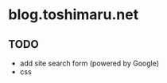 blog.toshimaru.net
===========

TODO
----
* add site search form (powered by Google)
* <table> css

